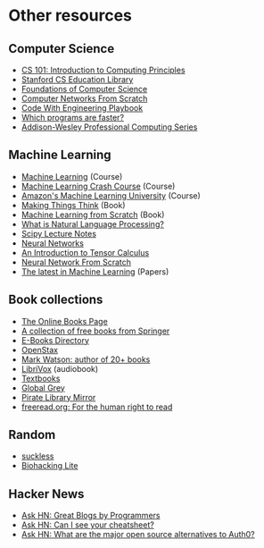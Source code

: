 # Other resources

## Computer Science

* [CS 101: Introduction to Computing Principles](https://web.stanford.edu/class/cs101/)
* [Stanford CS Education Library](http://cslibrary.stanford.edu)
* [Foundations of Computer Science](http://infolab.stanford.edu/~ullman/focs.html)
* [Computer Networks From Scratch](https://www.networksfromscratch.com)
* [Code With Engineering Playbook](https://microsoft.github.io/code-with-engineering-playbook)
* [Which programs are faster?](https://benchmarksgame-team.pages.debian.net/benchmarksgame)
* [Addison-Wesley Professional Computing Series](https://informit.com/series/professionalcomputing)

## Machine Learning

* [Machine Learning](https://www.coursera.org/learn/machine-learning) (Course)
* [Machine Learning Crash Course](https://developers.google.com/machine-learning/crash-course) (Course)
* [Amazon's Machine Learning University](https://www.amazon.science/latest-news/machine-learning-course-free-online-from-amazon-machine-learning-university) (Course)
* [Making Things Think](https://www.holloway.com/g/making-things-think) (Book)
* [Machine Learning from Scratch](https://dafriedman97.github.io/mlbook/content/introduction.html) (Book)
* [What is Natural Language Processing?](https://blog.algorithmia.com/introduction-natural-language-processing-nlp)
* [Scipy Lecture Notes](http://scipy-lectures.org/index.html)
* [Neural Networks](https://aegeorge42.github.io)
* [An Introduction to Tensor Calculus](https://grinfeld.org/books/An-Introduction-To-Tensor-Calculus)
* [Neural Network From Scratch](https://sirupsen.com/napkin/neural-net)
* [The latest in Machine Learning](https://paperswithcode.com) (Papers)

## Book collections

* [The Online Books Page](https://onlinebooks.library.upenn.edu)
* [A collection of free books from Springer](https://hnarayanan.github.io/springer-books)
* [E-Books Directory](http://www.e-booksdirectory.com)
* [OpenStax](https://openstax.org/subjects)
* [Mark Watson: author of 20+ books](https://markwatson.com/#books)
* [LibriVox](https://librivox.org) (audiobook)
* [Textbooks](https://textbooks.cs.ksu.edu/)
* [Global Grey](https://www.globalgreyebooks.com/index.html)
* [Pirate Library Mirror](http://pilimi.org)
* [freeread.org: For the human right to read](https://freeread.org)

## Random

* [suckless](http://suckless.org)
* [Biohacking Lite](https://karpathy.github.io/2020/06/11/biohacking-lite)

## Hacker News

* [Ask HN: Great Blogs by Programmers](https://news.ycombinator.com/item?id=30245247)
* [Ask HN: Can I see your cheatsheet?](https://news.ycombinator.com/item?id=31928736)
* [Ask HN: What are the major open source alternatives to Auth0?](https://news.ycombinator.com/item?id=29392517)

<br>
